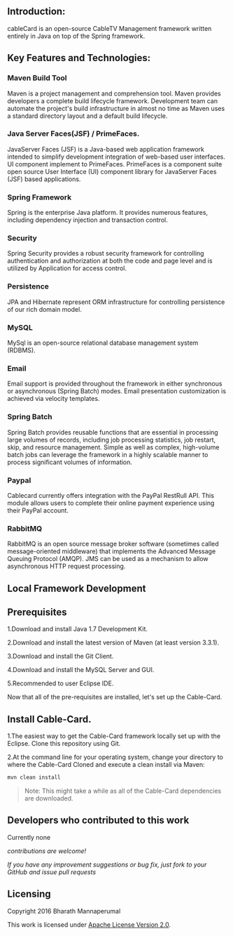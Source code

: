 
## Introduction:

 cableCard is an open-source CableTV Management framework written entirely in Java on top of the Spring framework.

## Key Features and Technologies: 

### Maven Build Tool

Maven is a project management and comprehension tool. Maven provides developers a complete build lifecycle framework. Development team can automate the project's build infrastructure in almost no time as Maven uses a standard directory layout and a default build lifecycle. 

### Java Server Faces(JSF) / PrimeFaces.

JavaServer Faces (JSF) is a Java-based web application framework intended to simplify development integration of web-based user interfaces. UI component implement to  PrimeFaces. PrimeFaces is a component suite open source User Interface (UI) component library for JavaServer Faces (JSF) based applications.

### Spring Framework

Spring is the enterprise Java platform. It provides numerous features, including dependency injection and transaction control.

### Security

Spring Security provides a robust security framework for controlling authentication and authorization at both the code and page level and is utilized by Application for access control.

### Persistence

JPA and Hibernate represent ORM infrastructure for controlling persistence of our rich domain model.

### MySQL 

 MySql is an open-source relational database management system (RDBMS). 
 
### Email

Email support is provided throughout the framework in either synchronous or asynchronous (Spring Batch) modes. Email presentation customization is achieved via velocity templates.

### Spring Batch 

Spring Batch provides reusable functions that are essential in processing large volumes of records, including job processing statistics, job restart, skip, and resource management. Simple as well as complex, high-volume batch jobs can leverage the framework in a highly scalable manner to process significant volumes of information.

### Paypal 

Cablecard currently offers integration with the PayPal RestRull API. This module allows users to complete their online payment experience using their PayPal account.

### RabbitMQ 

RabbitMQ is an open source message broker software (sometimes called message-oriented middleware) that implements the Advanced Message Queuing Protocol (AMQP). JMS can be used as a mechanism to allow asynchronous HTTP request processing.


## Local Framework Development


## Prerequisites

1.Download and install Java 1.7 Development Kit.

2.Download and install the latest version of Maven (at least version 3.3.1).

3.Download and install the Git Client.

4.Download and install the MySQL Server and GUI.

5.Recommended to user Eclipse IDE.


Now that all of the pre-requisites are installed, let's set up the Cable-Card.

## Install Cable-Card.

1.The easiest way to get the Cable-Card framework locally set up with the Eclipse. Clone this repository using Git.

2.At the command line for your operating system, change your directory to where the Cable-Card Cloned and execute a clean install via Maven:


```sh
mvn clean install
```


> Note: This might take a while as all of the Cable-Card dependencies are downloaded.


## Developers who contributed to this work

Currently none

*contributions are welcome!* 

*If you have any improvement suggestions or bug fix, just fork to your GitHub and issue pull requests*

## Licensing

Copyright 2016 Bharath Mannaperumal

This work is licensed under <a rel="license" href="http://www.apache.org/licenses/LICENSE-2.0">Apache License Version 2.0</a>.








